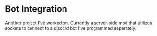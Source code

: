 # Bot Integration

Another project I've worked on. Currently a server-side mod that utilizes sockets to connect to a discord bot I've programmed seperately.
